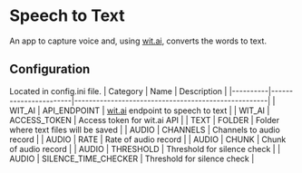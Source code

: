 # Speech to Text
An app to capture voice and, using [wit.ai](https://wit.ai), converts the words to text.

## Configuration
Located in config.ini file.
| Category | Name                  | Description                                         |
|----------|-----------------------|-----------------------------------------------------|
| WIT_AI   | API_ENDPOINT          | [wit.ai](https://wit.ai) endpoint to speech to text |
| WIT_AI   | ACCESS_TOKEN          | Access token for wit.ai API                         |
| TEXT     | FOLDER                | Folder where text files will be saved               |
| AUDIO    | CHANNELS              | Channels to audio record                            |
| AUDIO    | RATE                  | Rate of audio record                                |
| AUDIO    | CHUNK                 | Chunk of audio record                               |
| AUDIO    | THRESHOLD             | Threshold for silence check                         |
| AUDIO    | SILENCE_TIME_CHECKER  | Threshold for silence check                         |
